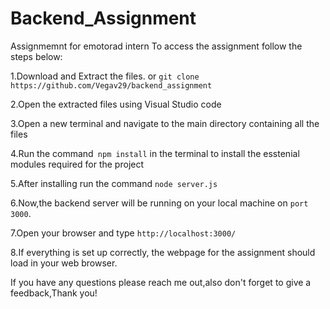 # Backend_Assignment

Assignmemnt for emotorad intern
To access the assignment follow the steps below:

1.Download and Extract the files. or `git clone https://github.com/Vegav29/backend_assignment`

2.Open the extracted files using Visual Studio code

3.Open a new terminal and navigate to the main directory containing all the files

4.Run the command` npm install` in the terminal to install the esstenial modules required for the project

5.After installing run the command  `node server.js`

6.Now,the backend server will be running on your local machine on `port 3000`.

7.Open your browser and type `http://localhost:3000/`

8.If everything is set up correctly, the webpage for the assignment should load in your web browser.

If you have any questions please reach me out,also don't forget to give a feedback,Thank you!
